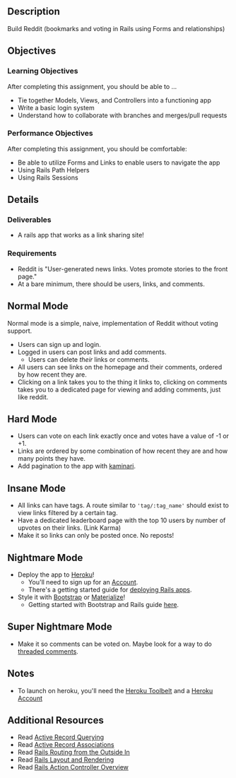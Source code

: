 ## Description

Build Reddit (bookmarks and voting in Rails using Forms and relationships)

## Objectives

### Learning Objectives

After completing this assignment, you should be able to ...

* Tie together Models, Views, and Controllers into a functioning app
* Write a basic login system
* Understand how to collaborate with branches and merges/pull requests

### Performance Objectives

After completing this assignment, you should be comfortable:

* Be able to utilize Forms and Links to enable users to navigate the app
* Using Rails Path Helpers
* Using Rails Sessions

## Details

### Deliverables

* A rails app that works as a link sharing site!

### Requirements

* Reddit is "User-generated news links. Votes promote stories to the front page."
* At a bare minimum, there should be users, links, and comments.

## Normal Mode

Normal mode is a simple, naive, implementation of Reddit without voting support.

* Users can sign up and login.
* Logged in users can post links and add comments.
  * Users can delete *their* links or comments.
* All users can see links on the homepage and their comments, ordered by how recent they are.
* Clicking on a link takes you to the thing it links to,
  clicking on comments takes you to a dedicated page for viewing and adding comments, just like reddit.

## Hard Mode

* Users can vote on each link exactly once and votes have a value of -1 or +1.
* Links are ordered by some combination of how recent they are and how many points they have.
* Add pagination to the app with [kaminari][kaminari].

[kaminari]: https://github.com/amatsuda/kaminari

## Insane Mode

* All links can have tags. A route similar to `'tag/:tag_name'` should exist to view links filtered by a certain tag.
* Have a dedicated leaderboard page with the top 10 users by number of upvotes on their links. (Link Karma)
* Make it so links can only be posted once. No reposts!

## Nightmare Mode

* Deploy the app to [Heroku](http://heroku.com)!
  * You'll need to sign up for an [Account](https://signup.heroku.com/login).
  * There's a getting started guide for [deploying Rails apps][heroku-rails4].
* Style it with [Bootstrap][bootstrap] or [Materialize][materialize]!
  * Getting started with Bootstrap and Rails guide [here](https://www.railstutorial.org/book/filling_in_the_layout).

[bootstrap]: https://getbootstrap.com/
[materialize]: https://materializecss.com/
[heroku-rails4]: https://devcenter.heroku.com/articles/getting-started-with-rails4

## Super Nightmare Mode

* Make it so comments can be voted on. Maybe look for a way to do [threaded comments][threaded].

[threaded]: http://en.wikipedia.org/wiki/Conversation_threading

## Notes

* To launch on heroku, you'll need the [Heroku Toolbelt](https://toolbelt.heroku.com/)
  and a [Heroku Account](https://signup.heroku.com/login)

## Additional Resources

* Read [Active Record Querying](http://guides.rubyonrails.org/active_record_querying.html)
* Read [Active Record Associations](http://guides.rubyonrails.org/association_basics.html)
* Read [Rails Routing from the Outside In](http://guides.rubyonrails.org/routing.html)
* Read [Rails Layout and Rendering](http://guides.rubyonrails.org/layouts_and_rendering.html)
* Read [Rails Action Controller Overview](http://guides.rubyonrails.org/action_controller_overview.html)
